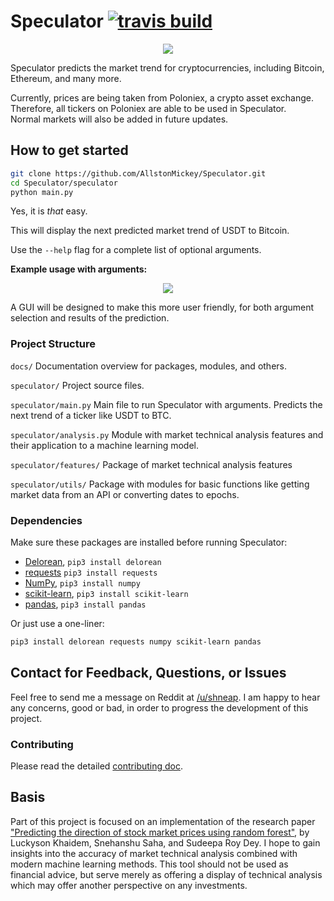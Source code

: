Speculator [![travis build](https://img.shields.io/travis/AllstonMickey/Speculator.svg)](://travis-ci.org/AllstonMickey/Speculator)
==========
<p align="center">
  <img src="https://i.cubeupload.com/eAerFa.png">
</p>

Speculator predicts the market trend for cryptocurrencies, including Bitcoin, Ethereum, and many more.

Currently, prices are being taken from Poloniex, a crypto asset exchange.
Therefore, all tickers on Poloniex are able to be used in Speculator.  
Normal markets will also be added in future updates.

## How to get started
``` bash
git clone https://github.com/AllstonMickey/Speculator.git
cd Speculator/speculator
python main.py
```
Yes, it is _that_ easy.

This will display the next predicted market trend of USDT to Bitcoin.

Use the `--help` flag for a complete list of optional arguments.

**Example usage with arguments:**
<p align="center">
  <img src="https://i.cubeupload.com/c1Plfp.png">
</p>

A GUI will be designed to make this more user friendly, for both argument selection and results of the prediction.


### Project Structure
`docs/` Documentation overview for packages, modules, and others.

`speculator/`  Project source files.

`speculator/main.py`  Main file to run Speculator with arguments.  Predicts the next trend of a ticker like USDT to BTC.

`speculator/analysis.py`  Module with market technical analysis features and their application to a machine learning model.

`speculator/features/`  Package of market technical analysis features

`speculator/utils/` Package with modules for basic functions like getting market data from an API or converting dates to epochs.

### Dependencies
Make sure these packages are installed before running Speculator:
* [Delorean](http://delorean.readthedocs.io/en/latest/install.html), `pip3 install delorean`
* [requests](http://docs.python-requests.org/en/latest/user/install/#install) `pip3 install requests`
* [NumPy](https://www.scipy.org/install.html), `pip3 install numpy`
* [scikit-learn](http://scikit-learn.org/stable/install.html), `pip3 install scikit-learn`
* [pandas](https://pandas.pydata.org/pandas-docs/stable/install.html), `pip3 install pandas`

Or just use a one-liner:
``` bash
pip3 install delorean requests numpy scikit-learn pandas
```

## Contact for Feedback, Questions, or Issues
Feel free to send me a message on Reddit at [/u/shneap](https://www.reddit.com/message/compose?to=shneap).  I am happy to hear any concerns, good or bad, in order to progress the development of this project.


### Contributing
Please read the detailed [contributing doc](docs/CONTRIBUTING.md).

## Basis
Part of this project is focused on an implementation of the research paper ["Predicting the direction of stock market prices using random forest"](https://arxiv.org/pdf/1605.00003.pdf), by Luckyson Khaidem, Snehanshu Saha, and Sudeepa Roy Dey.  I hope to gain insights into the accuracy of market technical analysis combined with modern machine learning methods.
This tool should not be used as financial advice, but serve merely as offering a display of technical analysis which may offer another perspective on any investments.
